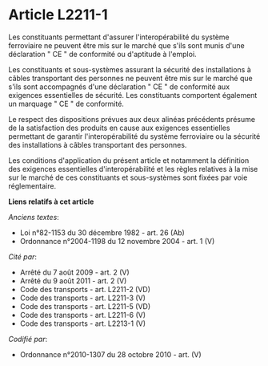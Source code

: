# Article L2211-1

Les constituants permettant d'assurer l'interopérabilité du système ferroviaire ne peuvent être mis sur le marché que s'ils
sont munis d'une déclaration " CE " de conformité ou d'aptitude à l'emploi. 

Les constituants et sous-systèmes assurant la sécurité des installations à câbles transportant des personnes ne peuvent être
mis sur le marché que s'ils sont accompagnés d'une déclaration " CE " de conformité aux exigences essentielles de sécurité.
Les constituants comportent également un marquage " CE " de conformité. 

Le respect des dispositions prévues aux deux alinéas précédents présume de la satisfaction des produits en cause aux
exigences essentielles permettant de garantir l'interopérabilité du système ferroviaire ou la sécurité des installations à
câbles transportant des personnes. 

Les conditions d'application du présent article et notamment la définition des exigences essentielles d'interopérabilité et
les règles relatives à la mise sur le marché de ces constituants et sous-systèmes sont fixées par voie réglementaire.

**Liens relatifs à cet article**

_Anciens textes_:

  - Loi n°82-1153 du 30 décembre 1982 - art. 26 (Ab)
  - Ordonnance n°2004-1198 du 12 novembre 2004 - art. 1 (V)

_Cité par_:

  - Arrêté du 7 août 2009 - art. 2 (V)
  - Arrêté du 9 août 2011 - art. 2 (V)
  - Code des transports - art. L2211-2 (VD)
  - Code des transports - art. L2211-3 (V)
  - Code des transports - art. L2211-5 (VD)
  - Code des transports - art. L2211-6 (V)
  - Code des transports - art. L2213-1 (V)

_Codifié par_:

  - Ordonnance n°2010-1307 du 28 octobre 2010 - art. (V)
